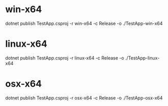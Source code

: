 # win-x64

dotnet publish TestApp.csproj -r win-x64 -c Release -o ./TestApp-win-x64

# linux-x64

dotnet publish TestApp.csproj -r linux-x64 -c Release -o ./TestApp-linux-x64

# osx-x64

dotnet publish TestApp.csproj -r osx-x64 -c Release -o ./TestApp-osx-x64
